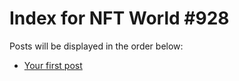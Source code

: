 # Index for NFT World #928
Posts will be displayed in the order below:

- [Your first post](./001-first.md)

